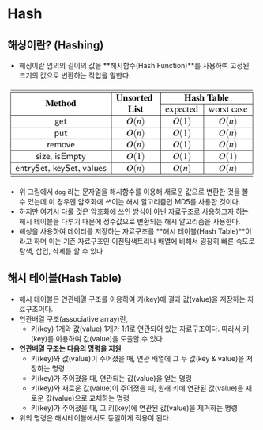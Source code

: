 # Hash

## **해싱이란? (Hashing)**

- 해싱이란 임의의 길이의 값을 **해시함수(Hash Function)**를 사용하여 고정된 크기의 값으로 변환하는 작업을 말한다.

![image_1](./hash/hash_1.png)

- 위 그림에서 `dog` 라는 문자열을 해시함수를 이용해 새로운 값으로 변환한 것을 볼 수 있는데 이 경우엔 암호화에 쓰이는 해시 알고리즘인 MD5를 사용한 것이다.
- 하지만 여기서 다룰 것은 암호화에 쓰인 방식이 아닌 자료구조로 사용하고자 하는 해시 테이블을 다루기 때문에 정수값으로 변환되는 해시 알고리즘을 사용한다.
- 해싱을 사용하여 데이터를 저장하는 자료구조를 **해시 테이블(Hash Table)**이라고 하며 이는 기존 자료구조인 이진탐색트리나 배열에 비해서 굉장히 빠른 속도로 탐색, 삽입, 삭제를 할 수 있다

## 해시 테이블(Hash Table)

- 해시 테이블은 연관배열 구조를 이용하여 키(key)에 결과 값(value)을 저장하는 자료구조이다.
- 연관배열 구조(associative array)란,
    - 키(key) 1개와 값(value) 1개가 1:1로 연관되어 있는 자료구조이다. 따라서 키(key)를 이용하여 값(value)을 도출할 수 있다.
- **연관배열 구조는 다음의 명령을 지원**
    - 키(key)와 값(value)이 주어졌을 때, 연관 배열에 그 두 값(key & value)을 저장하는 명령
    - 키(key)가 주어졌을 때, 연관되는 값(value)을 얻는 명령
    - 키(key)와 새로운 값(value)이 주어졌을 때, 원래 키에 연관된 값(value)을 새로운 값(value)으로 교체하는 명령
    - 키(key)가 주어졌을 때, 그 키(key)에 연관된 값(value)을 제거하는 명령
- 위의 명령은 해시테이블에서도 동일하게 적용이 된다.

